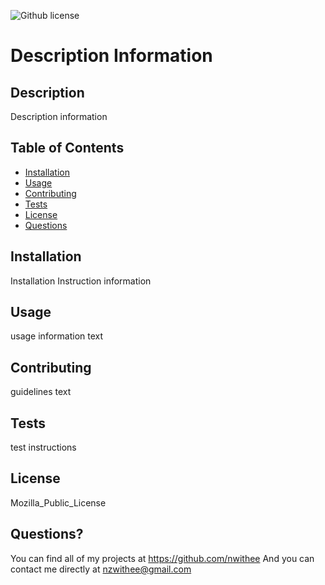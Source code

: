 
  
  ![Github license](http://img.shields.io/badge/License-Mozilla_Public_License-blue.svg)
  

  # Description Information

  ## Description
  Description information

  ## Table of Contents
  * [Installation](#installation)
  * [Usage](#usage)
  * [Contributing](#contributing)
  * [Tests](#tests)
  * [License](#license)
  * [Questions](#questions)

  ## Installation
  Installation Instruction information

  ## Usage
  usage information text

  ## Contributing
  guidelines text

  ## Tests
  test instructions

  ## License
  Mozilla_Public_License

  ## Questions?
  You can find all of my projects at https://github.com/nwithee
  And you can contact me directly at nzwithee@gmail.com

